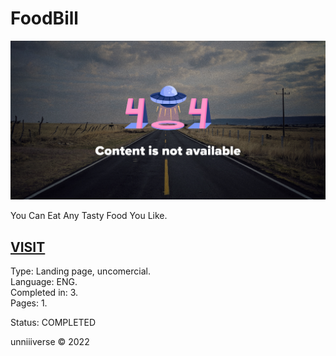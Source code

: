 # FoodBill
![PREVIEW](cover.png)

You Can Eat Any Tasty Food You Like.

## [VISIT](https://unniiiverse.github.io/project/2022/foodBill/)

Type: Landing page, uncomercial. <br>
Language: ENG. <br>
Completed in: 3. <br>
Pages: 1. <br>

Status: COMPLETED <br>

unniiiverse © 2022